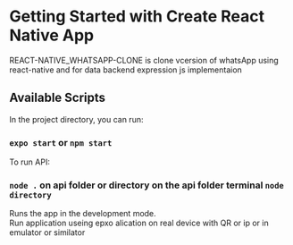 # Getting Started with Create React Native App

REACT-NATIVE_WHATSAPP-CLONE is clone vcersion of whatsApp using react-native and for data backend expression js implementaion

## Available Scripts

In the project directory, you can run:

### `expo start` or `npm start`

To run API:

### `node .` on api folder or directory on the api folder terminal `node directory`

Runs the app in the development mode.\
Run application useing epxo alication on real device with QR or ip or in emulator or similator
